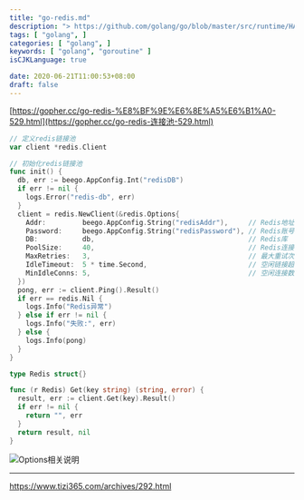 ```yaml
---
title: "go-redis.md"
description: "> https://github.com/golang/go/blob/master/src/runtime/HACKING.md 待翻译"
tags: [ "golang", ]
categories: [ "golang", ]
keywords: [ "golang", "goroutine" ]
isCJKLanguage: true

date: 2020-06-21T11:00:53+08:00
draft: false
---
```



[https://gopher.cc/go-redis-%E8%BF%9E%E6%8E%A5%E6%B1%A0-529.html](https://gopher.cc/go-redis-连接池-529.html)

```go
// 定义redis链接池
var client *redis.Client

// 初始化redis链接池
func init() {
  db, err := beego.AppConfig.Int("redisDB")
  if err != nil {
    logs.Error("redis-db", err)
  }
  client = redis.NewClient(&redis.Options{
    Addr:         beego.AppConfig.String("redisAddr"),     // Redis地址
    Password:     beego.AppConfig.String("redisPassword"), // Redis账号
    DB:           db,                                      // Redis库
    PoolSize:     40,                                      // Redis连接池大小
    MaxRetries:   3,                                       // 最大重试次数
    IdleTimeout:  5 * time.Second,                         // 空闲链接超时时间
    MinIdleConns: 5,                                       // 空闲连接数量
  })
  pong, err := client.Ping().Result()
  if err == redis.Nil {
    logs.Info("Redis异常")
  } else if err != nil {
    logs.Info("失败:", err)
  } else {
    logs.Info(pong)
  }
}

type Redis struct{}

func (r Redis) Get(key string) (string, error) {
  result, err := client.Get(key).Result()
  if err != nil {
    return "", err
  }
  return result, nil
}
```

![Options相关说明](assets/1.jpg)

---

https://www.tizi365.com/archives/292.html